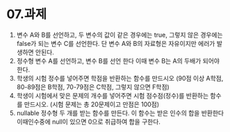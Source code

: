 # 07.과제

1. 변수 A와 B를 선언하고, 두 변수의 값이 같은 경우에는 true, 그렇지 않은 경우에는 false가 되는 변수 C를 선언한다. 단 변수 A와 B의 자료형은 자유이지만 에러가 발생하면 안된다.
2. 정수형 변수 A를 선언하고, 변수 B를 선언 한다 이때 변수 B는 A의 두배가 되어야 한다.
3. 학생의 시험 정수를 넣어주면 학점을 반환하는 함수를 만드시오 (90점 이상 A학점, 80-89점은 B학점, 70-79점은 C학점, 그렇지 않으면 F학점)
4. 학생이 시험에서 맞은 문제의 개수를 넣어주면 시험 점수점(정수)를 반환하는 함수를 만드시오. (시험 문제는 총 20문제이고 만점은 100점)
5. nullable 정수형 두 개를 받는 함수를 만든다. 이 함수는 받은 인수의 합을 반환한다 이때인수중에 null이 있으면 0으로 취급하여 합을 구한다.
